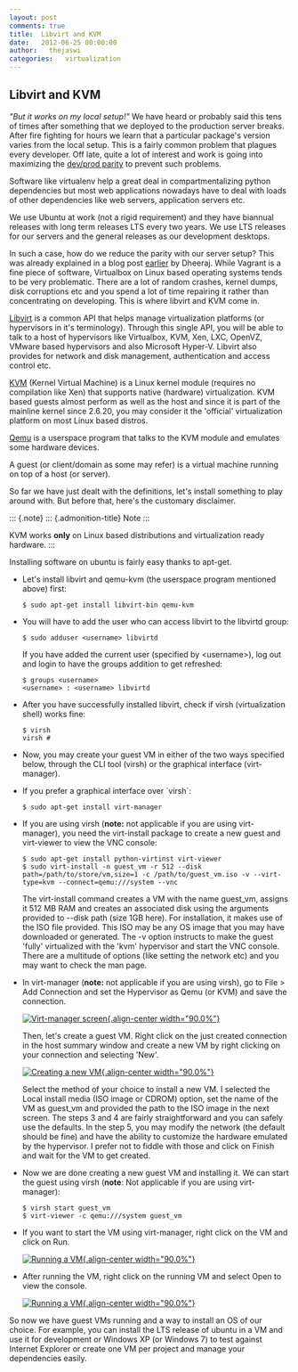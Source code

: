 ```yaml
---
layout: post
comments: true
title:  Libvirt and KVM
date:   2012-06-25 00:00:00
author:   thejaswi
categories:   virtualization
---
```


Libvirt and KVM
---------------

*\"But it works on my local setup!\"* We have heard or probably said
this tens of times after something that we deployed to the production
server breaks. After fire fighting for hours we learn that a particular
package\'s version varies from the local setup. This is a fairly common
problem that plagues every developer. Off late, quite a lot of interest
and work is going into maximizing the [dev/prod
parity](http://www.12factor.net/dev-prod-parity) to prevent such
problems.

Software like virtualenv help a great deal in compartmentalizing python
dependencies but most web applications nowadays have to deal with loads
of other dependencies like web servers, application servers etc.

We use Ubuntu at work (not a rigid requirement) and they have biannual
releases with long term releases LTS every two years. We use LTS
releases for our servers and the general releases as our development
desktops.

In such a case, how do we reduce the parity with our server setup? This
was already explained in a blog post
[earlier](http://agiliq.com/blog/2012/01/brief-overview-vagrant/) by
Dheeraj. While Vagrant is a fine piece of software, Virtualbox on Linux
based operating systems tends to be very problematic. There are a lot of
random crashes, kernel dumps, disk corruptions etc and you spend a lot
of time repairing it rather than concentrating on developing. This is
where libvirt and KVM come in.

[Libvirt](http://libvirt.org/) is a common API that helps manage
virtualization platforms (or hypervisors in it\'s terminology). Through
this single API, you will be able to talk to a host of hypervisors like
Virtualbox, KVM, Xen, LXC, OpenVZ, VMware based hypervisors and also
Microsoft Hyper-V. Libvirt also provides for network and disk
management, authentication and access control etc.

[KVM](http://linux-kvm.org/) (Kernel Virtual Machine) is a Linux kernel
module (requires no compilation like Xen) that supports native
(hardware) virtualization. KVM based guests almost perform as well as
the host and since it is part of the mainline kernel since 2.6.20, you
may consider it the \'official\' virtualization platform on most Linux
based distros.

[Qemu](http://qemu.org/) is a userspace program that talks to the KVM
module and emulates some hardware devices.

A guest (or client/domain as some may refer) is a virtual machine
running on top of a host (or server).

So far we have just dealt with the definitions, let\'s install something
to play around with. But before that, here\'s the customary disclaimer.

::: {.note}
::: {.admonition-title}
Note
:::

KVM works **only** on Linux based distributions and virtualization ready
hardware.
:::

Installing software on ubuntu is fairly easy thanks to apt-get.

-   Let\'s install libvirt and qemu-kvm (the userspace program mentioned
    above) first:

        $ sudo apt-get install libvirt-bin qemu-kvm

-   You will have to add the user who can access libvirt to the libvirtd
    group:

        $ sudo adduser <username> libvirtd

    If you have added the current user (specified by \<username\>), log
    out and login to have the groups addition to get refreshed:

        $ groups <username>
        <username> : <username> libvirtd

-   After you have successfully installed libvirt, check if virsh
    (virtualization shell) works fine:

        $ virsh
        virsh #

-   Now, you may create your guest VM in either of the two ways
    specified below, through the CLI tool (virsh) or the graphical
    interface (virt-manager).
-   If you prefer a graphical interface over \`virsh\`:

        $ sudo apt-get install virt-manager

-   If you are using virsh (**note:** not applicable if you are using
    virt-manager), you need the virt-install package to create a new
    guest and virt-viewer to view the VNC console:

        $ sudo apt-get install python-virtinst virt-viewer
        $ sudo virt-install -n guest_vm -r 512 --disk path=/path/to/store/vm,size=1 -c /path/to/guest_vm.iso -v --virt-type=kvm --connect=qemu:///system --vnc

    The virt-install command creates a VM with the name guest\_vm,
    assigns it 512 MB RAM and creates an associated disk using the
    arguments provided to \--disk path (size 1GB here). For
    installation, it makes use of the ISO file provided. This ISO may be
    any OS image that you may have downloaded or generated. The -v
    option instructs to make the guest \'fully\' virtualized with the
    \'kvm\' hypervisor and start the VNC console. There are a multitude
    of options (like setting the network etc) and you may want to check
    the man page.

-   In virt-manager (**note:** not applicable if you are using virsh),
    go to File \> Add Connection and set the Hypervisor as Qemu (or KVM)
    and save the connection.

    [![Virt-manager screen](http://agiliq.com/static/dumps/images/20120625/libvirt_screen_1.png){.align-center
    width="90.0%"}](http://agiliq.com/static/dumps/images/20120625/libvirt_screen_1.png)

    Then, let\'s create a guest VM. Right click on the just created
    connection in the host summary window and create a new VM by right
    clicking on your connection and selecting \'New\'.

    [![Creating a new VM](http://agiliq.com/static/dumps/images/20120625/libvirt_screen_2.png){.align-center
    width="90.0%"}](http://agiliq.com/static/dumps/images/20120625/libvirt_screen_2.png)

    Select the method of your choice to install a new VM. I selected the
    Local install
    media (ISO image or CDROM) option, set the name of the VM as
    guest\_vm and provided the path to the ISO image in the next screen.
    The steps 3 and 4 are fairly straightforward and you can safely use
    the defaults. In the step 5, you may modify the network (the default
    should be fine) and have the ability to customize the hardware
    emulated by the hypervisor. I prefer not to fiddle with those and
    click on Finish and wait for the VM to get created.

-   Now we are done creating a new guest VM and installing it. We can
    start the guest using virsh (**note**: Not applicable if you are
    using virt-manager):

        $ virsh start guest_vm
        $ virt-viewer -c qemu:///system guest_vm

-   If you want to start the VM using virt-manager, right click on the
    VM and click on Run.

    [![Running a VM](http://agiliq.com/static/dumps/images/20120625/libvirt_screen_3.png){.align-center
    width="90.0%"}](http://agiliq.com/static/dumps/images/20120625/libvirt_screen_3.png)

-   After running the VM, right click on the running VM and select Open
    to view the console.

    [![Running a VM](http://agiliq.com/static/dumps/images/20120625/libvirt_screen_4.png){.align-center
    width="90.0%"}](http://agiliq.com/static/dumps/images/20120625/libvirt_screen_4.png)

So now we have guest VMs running and a way to install an OS of our
choice. For example, you can install the LTS release of ubuntu in a VM
and use it for development or Windows XP (or Windows 7) to test against
Internet Explorer or create one VM per project and manage your
dependencies easily.
